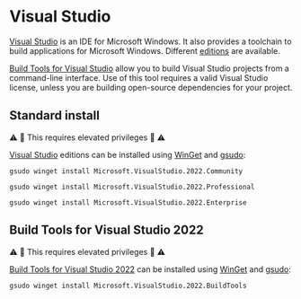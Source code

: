 # Visual Studio

[Visual Studio](https://visualstudio.microsoft.com/) is an IDE for Microsoft Windows.
It also provides a toolchain to build applications for Microsoft Windows.
Different [editions](https://visualstudio.microsoft.com/vs/compare/) are available.

[Build Tools for Visual Studio](https://visualstudio.microsoft.com/downloads/#build-tools-for-visual-studio-2022) allow you to build Visual Studio projects from a command-line interface. Use of this tool requires a valid Visual Studio license, unless you are building open-source dependencies for your project.

## Standard install

:warning: :name_badge: This requires elevated privileges :name_badge: :warning:

[Visual Studio](https://visualstudio.microsoft.com/) editions can be installed using [WinGet](winget.md) and [gsudo](gsudo.md):

```shell
gsudo winget install Microsoft.VisualStudio.2022.Community
```

```shell
gsudo winget install Microsoft.VisualStudio.2022.Professional
```

```shell
gsudo winget install Microsoft.VisualStudio.2022.Enterprise
```

## Build Tools for Visual Studio 2022

:warning: :name_badge: This requires elevated privileges :name_badge: :warning:

[Build Tools for Visual Studio 2022](https://visualstudio.microsoft.com/downloads/#build-tools-for-visual-studio-2022) can be installed using [WinGet](winget.md) and [gsudo](gsudo.md):

```shell
gsudo winget install Microsoft.VisualStudio.2022.BuildTools
```

